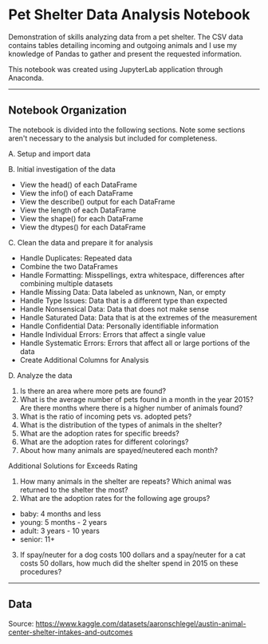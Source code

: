 # Pet Shelter Data Analysis Notebook

Demonstration of skills analyzing data from a pet shelter. The CSV data contains tables detailing incoming and outgoing animals and I use my knowledge of Pandas to gather and present the requested information.

This notebook was created using JupyterLab application through Anaconda. 

---

## Notebook Organization

The notebook is divided into the following sections. Note some sections aren't necessary to the analysis but included for completeness.

A. Setup and import data

B. Initial investigation of the data

* View the head() of each DataFrame
* View the info() of each DataFrame
* View the describe() output for each DataFrame
* View the length of each DataFrame
* View the shape() for each DataFrame
* View the dtypes() for each DataFrame

C. Clean the data and prepare it for analysis

* Handle Duplicates: Repeated data
* Combine the two DataFrames
* Handle Formatting: Misspellings, extra whitespace, differences after combining multiple datasets
* Handle Missing Data: Data labeled as unknown, Nan, or empty
* Handle Type Issues: Data that is a different type than expected
* Handle Nonsensical Data: Data that does not make sense
* Handle Saturated Data: Data that is at the extremes of the measurement
* Handle Confidential Data: Personally identifiable information
* Handle Individual Errors: Errors that affect a single value
* Handle Systematic Errors: Errors that affect all or large portions of the data
* Create Additional Columns for Analysis

D. Analyze the data

1. Is there an area where more pets are found?
2. What is the average number of pets found in a month in the year 2015? Are there months where there is a higher number of animals found?
3. What is the ratio of incoming pets vs. adopted pets?
4. What is the distribution of the types of animals in the shelter?
5. What are the adoption rates for specific breeds?
6. What are the adoption rates for different colorings?
7. About how many animals are spayed/neutered each month?

Additional Solutions for Exceeds Rating

1. How many animals in the shelter are repeats? Which animal was returned to the shelter the most?
2. What are the adoption rates for the following age groups?

* baby: 4 months and less
* young: 5 months - 2 years
* adult: 3 years - 10 years
* senior: 11+

3. If spay/neuter for a dog costs 100 dollars and a spay/neuter for a cat costs 50 dollars, how much did the shelter spend in 2015 on these procedures?

---

## Data

Source: <https://www.kaggle.com/datasets/aaronschlegel/austin-animal-center-shelter-intakes-and-outcomes>
